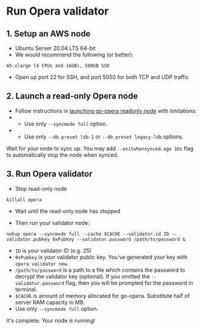 # Run Opera validator

## 1. Setup an AWS node
- Ubuntu Server 20.04 LTS 64-bit
- We would recommend the following (or better): 
```
m5.xlarge (4 CPUs and 16GB), 500GB SSD
```
 
- Open up port 22 for SSH, and port 5050 for both TCP and UDP traffic

## 2. Launch a read-only Opera node
- Follow instructions in [launching go-opera readonly node](setup-readonly-node.sh) with limitations:
- - Use only `--syncmode full` option.
- - Use only `--db.preset ldb-1` or `--db.preset legacy-ldb` options.

Wait for your node to sync up. You may add `--exitwhensynced.age 10s` flag to automatically stop the node when synced.

## 3. Run Opera validator
- Stop read-only node

```shell script
killall opera
```

- Wait until the read-only node has stopped

- Then run your validator node:

```shell script
nohup opera --syncmode full --cache $CACHE --validator.id ID --validator.pubkey 0xPubkey --validator.password /path/to/password &
```
- `ID` is your validator ID (e.g. 25)
- `0xPubkey` is your validator public key. You've generated your key with `opera validator new`.
- `/path/to/password` is a path to a file which contains the password to decrypt the validator key (optional).
If you omitted the `--validator.password` flag, then you will be prompted for the password in terminal.
- `$CACHE` is amount of memory allocated for go-opera. Substitute half of server RAM capacity in MB.
- Use only `--syncmode full` option.

It's complete. Your node is running!

